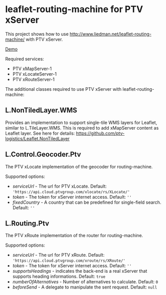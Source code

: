 # leaflet-routing-machine for PTV xServer
This project shows how to use http://www.liedman.net/leaflet-routing-machine/ with PTV xServer.

[Demo](http://ptv-logistics.github.io/xserverjs/premium-samples/lrm-xserver/xserver-1/)

Required services:

* PTV xMapServer-1
* PTV xLocateServer-1
* PTV xRouteServer-1

The additional classes required to use PTV xServer with leaflet-routing-machine:

## L.NonTiledLayer.WMS
Provides an implementation to support single-tile WMS layers for Leaflet, similar to L.TileLayer.WMS. This is required to add xMapServer content as Leaflet layer. See here for details: https://github.com/ptv-logistics/Leaflet.NonTiledLayer

## L.Control.Geocoder.Ptv
The PTV xLocate implementation of the geocoder for routing-machine.

Supported options:
* *serviceUrl* - The url for PTV xLocate. Default: ```'https://api.cloud.ptvgroup.com/xlocate/rs/XLocate/'```
* *token* - The token for xServer internet access. Default: ```''```
* *fixedCountry* - A country that can be predefined for single-field search. Default: ```''```

## L.Routing.Ptv
The PTV xRoute implementation of the router for routing-machine.

Supported options:
* *serviceUrl* - The url for PTV xRoute. Default: ```'https://api.cloud.ptvgroup.com/xroute/rs/XRoute/'```
* *token* - The token for xServer internet access. Default: ```''```
* *supportsHeadings* - indicates the back-end is a real xServer that supports heading informations. Default: ```true```
* *numberOfAlternatives* - Number of alternatives to calculate. Default: ```0```
* *beforeSend* - A delegate to manipulate the sent request. Default: ```null```
